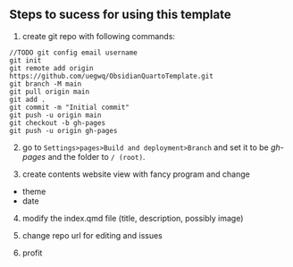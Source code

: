 ## Steps to sucess for using this template

1. create git repo with following commands:
```
//TODO git config email username
git init
git remote add origin https://github.com/uegwq/ObsidianQuartoTemplate.git
git branch -M main
git pull origin main
git add .
git commit -m "Initial commit"
git push -u origin main
git checkout -b gh-pages
git push -u origin gh-pages 
```
2. go to `Settings>pages>Build and deployment>Branch` and set it to be *gh-pages* and the folder to `/ (root)`.

3. create contents website view with fancy program and change 
- theme
- date

4. modify the index.qmd file (title, description, possibly image)

5.  change repo url for editing and issues

7. profit